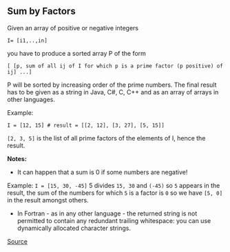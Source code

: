 ## Sum by Factors

Given an array of positive or negative integers

`I= [i1,..,in]`

you have to produce a sorted array P of the form

`[ [p, sum of all ij of I for which p is a prime factor (p positive) of ij] ...]`

P will be sorted by increasing order of the prime numbers. The final result has to be given as a string in Java, C#, C, C++ and as an array of arrays in other languages.

Example:

```text
I = [12, 15] # result = [[2, 12], [3, 27], [5, 15]]
```

`[2, 3, 5]` is the list of all prime factors of the elements of I, hence the result.

**Notes:**

-   It can happen that a sum is 0 if some numbers are negative!

Example: `I = [15, 30, -45]` 5 divides `15, 30` and `(-45)` so `5` appears in the result, the sum of the numbers for which `5` is a factor is `0` so we have `[5, 0]` in the result amongst others.

-   In Fortran - as in any other language - the returned string is not permitted to contain any redundant trailing whitespace: you can use dynamically allocated character strings.

[Source](https://www.codewars.com/kata/54d496788776e49e6b00052f/train/python)